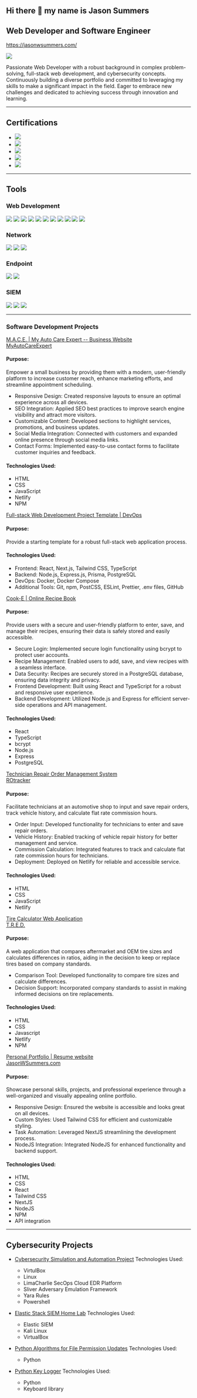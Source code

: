 ## Hi there 👋 my name is Jason Summers
## Web Developer and Software Engineer
https://jasonwsummers.com/

<a href="https://www.linkedin.com/in/jason-w-summers/"><img src="https://img.shields.io/badge/-LinkedIn-0072b1?&style=for-the-badge&logo=linkedin&logoColor=white" /></a>

Passionate Web Developer with a robust background in complex problem-solving, full-stack web development, and cybersecurity concepts. Continuously building a diverse portfolio and committed to leveraging my skills to make a significant impact in the field. Eager to embrace new challenges and dedicated to achieving success through innovation and learning.

---

## Certifications

* <img src="https://img.shields.io/badge/Responsive%20Web%20Development%20-%20FreeCodeCamp?logo=FreeCodeCamp" />
* <img src="https://img.shields.io/badge/-Google%20Cybersecurity%20Professional%20Certificate-blue?&style=for-the-badge&logo=Google&logoColor=white" />
* <img src="https://img.shields.io/badge/-Security%2B-FF0000?&style=for-the-badge&logo=CompTIA&logoColor=white" /> 
* <img src="https://img.shields.io/badge/-TryHackMe%20Introduction%20to%20Cybersecurity-yellow?&style=for-the-badge&logo=TryHackMe&logoColor=white" />
* <img src="https://img.shields.io/badge/-TryHackMe%20SOC%20LVL%201-yellow?&style=for-the-badge&logo=TryHackMe&logoColor=white" />

---

## Tools

### Web Development
<div>
    <img src="https://img.shields.io/badge/-HTML-1679A7?&style=for-the-badge&logo=HTML&logoColor=white" />
    <img src="https://img.shields.io/badge/-CSS | Sass-EF3B2D?&style=for-the-badge&logo=CSS&logoColor=white" />
    <img src="https://img.shields.io/badge/-JavaScript-00A4EF?&style=for-the-badge&logo=HTML&logoColor=white" />
    <img src="https://img.shields.io/badge/-Git-777BB4?&style=for-the-badge&logo=HTML&logoColor=white" />
    <img src="https://img.shields.io/badge/-NodeJS | ExpressJS-1679A7?&style=for-the-badge&logo=HTML&logoColor=white" />
    <img src="https://img.shields.io/badge/-Gulp | Webpack-EF3B2D?&style=for-the-badge&logo=HTML&logoColor=white" />
    <img src="https://img.shields.io/badge/-Bootstrap-1679A7?&style=for-the-badge&logo=HTML&logoColor=white" />
    <img src="https://img.shields.io/badge/-React-777BB4?&style=for-the-badge&logo=HTML&logoColor=white" />
    <img src="https://img.shields.io/badge/-NPM-EF3B2D?&style=for-the-badge&logo=HTML&logoColor=white" />
    <img src="https://img.shields.io/badge/-NextJS-00A4EF?&style=for-the-badge&logo=HTML&logoColor=white" />
     <img src="https://img.shields.io/badge/-Tailwind-1679A7?&style=for-the-badge&logo=HTML&logoColor=white" />
</div>

### Network
<div>
    <img src="https://img.shields.io/badge/-Wireshark-1679A7?&style=for-the-badge&logo=Wireshark&logoColor=white" />
    <img src="https://img.shields.io/badge/-Snort-EF3B2D?&style=for-the-badge&logo=Suricata&logoColor=white" />    
    <img src="https://img.shields.io/badge/-Zeek-777BB4?&style=for-the-badge&logo=Zeek&logoColor=white" />
</div>

### Endpoint
<div>
    <img src="https://img.shields.io/badge/-Microsoft_Defender_for_Endpoint-00A4EF?&style=for-the-badge&logo=Microsoft&logoColor=white" />
    <img src="https://img.shields.io/badge/-LimaCharlie.io-4B275F?&style=for-the-badge&logo=Velociraptor&logoColor=white" />
</div>

### SIEM
<div>
    <img src="https://img.shields.io/badge/-Microsoft_Sentinel-0078D4?&style=for-the-badge&logo=Microsoft&logoColor=white" />
    <img src="https://img.shields.io/badge/-Splunk-000000?&style=for-the-badge&logo=Splunk&logoColor=white" />
    <img src="https://img.shields.io/badge/-Elastic-005571?&style=for-the-badge&logo=Elastic&logoColor=white" />
</div>

---

### Software Development Projects

[M.A.C.E. | My Auto Care Expert -- Business Website](https://github.com/jwsummers/mace)  
[MyAutoCareExpert](https://myautocareexpert.com/)

#### Purpose:
Empower a small business by providing them with a modern, user-friendly platform to increase customer reach, enhance marketing efforts, and streamline appointment scheduling.

+ Responsive Design: Created responsive layouts to ensure an optimal experience across all devices.
+ SEO Integration: Applied SEO best practices to improve search engine visibility and attract more visitors.
+ Customizable Content: Developed sections to highlight services, promotions, and business updates.
+ Social Media Integration: Connected with customers and expanded online presence through social media links.
+ Contact Forms: Implemented easy-to-use contact forms to facilitate customer inquiries and feedback.

#### Technologies Used:
+ HTML
+ CSS
+ JavaScript
+ Netlify
+ NPM

[Full-stack Web Development Project Template | DevOps](https://github.com/jwsummers/Project-template)

#### Purpose:
Provide a starting template for a robust full-stack web application process.

#### Technologies Used:
+ Frontend: React, Next.js, Tailwind CSS, TypeScript
+ Backend: Node.js, Express.js, Prisma, PostgreSQL
+ DevOps: Docker, Docker Compose
+ Additional Tools: Git, npm, PostCSS, ESLint, Prettier, .env files, GitHub

[Cook-E | Online Recipe Book](https://github.com/jwsummers/Cook-E)

#### Purpose: 
Provide users with a secure and user-friendly platform to enter, save, and manage their recipes, ensuring their data is safely stored and easily accessible.

+ Secure Login: Implemented secure login functionality using bcrypt to protect user accounts.
+ Recipe Management: Enabled users to add, save, and view recipes with a seamless interface.
+ Data Security: Recipes are securely stored in a PostgreSQL database, ensuring data integrity and privacy.
+ Frontend Development: Built using React and TypeScript for a robust and responsive user experience.
+ Backend Development: Utilized Node.js and Express for efficient server-side operations and API management.

#### Technologies Used:
+ React
+ TypeScript
+ bcrypt
+ Node.js
+ Express
+ PostgreSQL

[Technician Repair Order Management System](https://github.com/jwsummers/labor-tracker)  
[ROtracker](https://labortracker.netlify.app/)

#### Purpose: 
Facilitate technicians at an automotive shop to input and save repair orders, track vehicle history, and calculate flat rate commission hours.

+ Order Input: Developed functionality for technicians to enter and save repair orders.
+ Vehicle History: Enabled tracking of vehicle repair history for better management and service.
+ Commission Calculation: Integrated features to track and calculate flat rate commission hours for technicians.
+ Deployment: Deployed on Netlify for reliable and accessible service.

#### Technologies Used:
+ HTML
+ CSS
+ JavaScript
+ Netlify

[Tire Calculator Web Application](https://github.com/jwsummers/Tire-Calculator)  
[T.R.E.D.](https://tred.netlify.app/)

#### Purpose:
A web application that compares aftermarket and OEM tire sizes and calculates differences in ratios, aiding in the decision to keep or replace tires based on company standards.

+ Comparison Tool: Developed functionality to compare tire sizes and calculate differences.
+ Decision Support: Incorporated company standards to assist in making informed decisions on tire replacements.

#### Technologies Used:
  + HTML
  + CSS
  + Javascript
  + Netlify
  + NPM

[Personal Portfolio | Resume website](https://github.com/jwsummers/portfolio)  
[JasonWSummers.com](https://jasonwsummers.com/)

#### Purpose: 
Showcase personal skills, projects, and professional experience through a well-organized and visually appealing online portfolio.

+ Responsive Design: Ensured the website is accessible and looks great on all devices.
+ Custom Styles: Used Tailwind CSS for efficient and customizable styling.
+ Task Automation: Leveraged NextJS streamlining the development process.
+ NodeJS Integration: Integrated NodeJS for enhanced functionality and backend support.

#### Technologies Used:
  + HTML
  + CSS
  + React
  + Tailwind CSS
  + NextJS
  + NodeJS
  + NPM
  + API integration

---

## Cybersecurity Projects

* [Cybersecurity Simulation and Automation Project](https://github.com/jwsummers/SOC-Analyst-Enviornment/tree/main)
Technologies Used:
  + VirtulBox 
  + Linux
  + LimaCharlie SecOps Cloud EDR Platform
  + Sliver Adversary Emulation Framework
  + Yara Rules
  + Powershell

* [Elastic Stack SIEM Home Lab](https://github.com/jwsummers/Elastic-SIEM)
Technologies Used:
  + Elastic SIEM
  + Kali Linux
  + VirtualBox

* [Python Algorithms for File Permission Updates](https://github.com/jwsummers/Python-Algorithms)
Technologies Used:
  + Python

* [Python Key Logger](https://github.com/jwsummers/KeyLogger)
Technologies Used:
  + Python
  + Keyboard library


<!--
**jwsummers/jwsummers** is a ✨ _special_ ✨ repository because its `README.md` (this file) appears on your GitHub profile.

Here are some ideas to get you started:

- 🔭 I’m currently working on ...
- 🌱 I’m currently learning ...
- 👯 I’m looking to collaborate on ...
- 🤔 I’m looking for help with ...
- 💬 Ask me about ...
- 📫 How to reach me: ...
- 😄 Pronouns: ...
- ⚡ Fun fact: ...
-->
